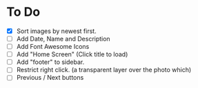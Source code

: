 # To Do

- [x] Sort images by newest first.
- [ ] Add Date, Name and Description
- [ ] Add Font Awesome Icons
- [ ] Add "Home Screen" (Click title to load)
- [ ] Add "footer" to sidebar.
- [ ] Restrict right click. (a transparent layer over the photo which)
- [ ] Previous / Next buttons
